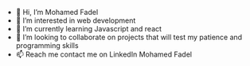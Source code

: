 - 👋 Hi, I’m Mohamed Fadel
- 👀 I’m interested in web development 
- 🌱 I’m currently learning Javascript and react 
- 💞️ I’m looking to collaborate on projects that will test my patience and programming skills
- 📫 Reach me contact me on LinkedIn Mohamed Fadel 

<!---
Mohamed-Fadel-wd/Mohamed-Fadel-wd is a ✨ special ✨ repository because its `README.md` (this file) appears on your GitHub profile.
You can click the Preview link to take a look at your changes.
--->
